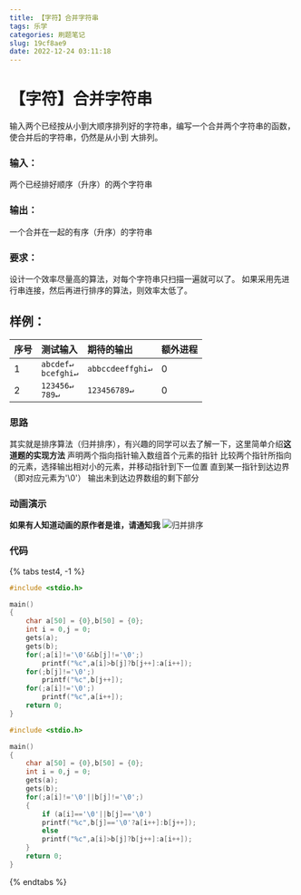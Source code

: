 ```yaml
---
title: 【字符】合并字符串
tags: 乐学
categories: 刷题笔记
slug: 19cf8ae9
date: 2022-12-24 03:11:18
---
```

# 【字符】合并字符串

输入两个已经按从小到大顺序排列好的字符串，编写一个合并两个字符串的函数，使合并后的字符串，仍然是从小到 大排列。

### 输入：
两个已经排好顺序（升序）的两个字符串
### 输出：
一个合并在一起的有序（升序）的字符串

### 要求：
设计一个效率尽量高的算法，对每个字符串只扫描一遍就可以了。
如果采用先进行串连接，然后再进行排序的算法，则效率太低了。
## 样例：
序号|测试输入| 期待的输出| 额外进程
--------|:-------- |:-----|--------
1  | `abcdef↵`<br>`bcefghi↵`|`abbccdeeffghi↵`|0
2|`123456↵`<br>`789↵`|`123456789↵`|0

### 思路
其实就是排序算法（归并排序），有兴趣的同学可以去了解一下，这里简单介绍**这道题的实现方法**
声明两个指向指针输入数组首个元素的指针
比较两个指针所指向的元素，选择输出相对小的元素，并移动指针到下一位置
直到某一指针到达边界（即对应元素为'\0'）
输出未到达边界数组的剩下部分
### 动画演示
**如果有人知道动画的原作者是谁，请通知我**
![归并排序](https://picbed-1304952903.cos.ap-beijing.myqcloud.com/pic/%E5%BD%92%E5%B9%B6%E6%8E%92%E5%BA%8F.gif)
### 代码
{% tabs test4, -1 %}
<!-- tab 版本一 -->

```c
#include <stdio.h>  

main()  
{  
    char a[50] = {0},b[50] = {0};  
    int i = 0,j = 0;  
    gets(a);
    gets(b);
    for(;a[i]!='\0'&&b[j]!='\0';)
    	printf("%c",a[i]>b[j]?b[j++]:a[i++]);
	for(;b[j]!='\0';)
		printf("%c",b[j++]);
	for(;a[i]!='\0';)
		printf("%c",a[i++]);
    return 0;
}  
```
<!-- endtab -->

<!-- tab 版本二 -->

```c
#include <stdio.h>  

main()  
{  
    char a[50] = {0},b[50] = {0};  
    int i = 0,j = 0;  
    gets(a);
    gets(b);
    for(;a[i]!='\0'||b[j]!='\0';)
    {
    	if (a[i]=='\0'||b[j]=='\0')
    	printf("%c",b[j]=='\0'?a[i++]:b[j++]);
    	else
    	printf("%c",a[i]>b[j]?b[j++]:a[i++]);
	}
    return 0;
}  
```
<!-- endtab -->
{% endtabs %}